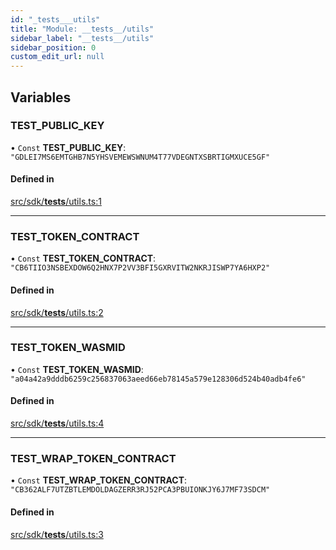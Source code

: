 ```yaml
---
id: "_tests___utils"
title: "Module: __tests__/utils"
sidebar_label: "__tests__/utils"
sidebar_position: 0
custom_edit_url: null
---
```


## Variables

### TEST\_PUBLIC\_KEY

• `Const` **TEST\_PUBLIC\_KEY**: ``"GDLEI7MS6EMTGHB7N5YHSVEMEWSWNUM4T77VDEGNTXSBRTIGMXUCE5GF"``

#### Defined in

[src/sdk/__tests__/utils.ts:1](https://github.com/Sorosan/sorosan-sdk/blob/c05545a/src/sdk/__tests__/utils.ts#L1)

___

### TEST\_TOKEN\_CONTRACT

• `Const` **TEST\_TOKEN\_CONTRACT**: ``"CB6TIIO3NSBEXDOW6Q2HNX7P2VV3BFI5GXRVITW2NKRJISWP7YA6HXP2"``

#### Defined in

[src/sdk/__tests__/utils.ts:2](https://github.com/Sorosan/sorosan-sdk/blob/c05545a/src/sdk/__tests__/utils.ts#L2)

___

### TEST\_TOKEN\_WASMID

• `Const` **TEST\_TOKEN\_WASMID**: ``"a04a42a9dddb6259c256837063aeed66eb78145a579e128306d524b40adb4fe6"``

#### Defined in

[src/sdk/__tests__/utils.ts:4](https://github.com/Sorosan/sorosan-sdk/blob/c05545a/src/sdk/__tests__/utils.ts#L4)

___

### TEST\_WRAP\_TOKEN\_CONTRACT

• `Const` **TEST\_WRAP\_TOKEN\_CONTRACT**: ``"CB362ALF7UTZBTLEMDOLDAGZERR3RJ52PCA3PBUIONKJY6J7MF73SDCM"``

#### Defined in

[src/sdk/__tests__/utils.ts:3](https://github.com/Sorosan/sorosan-sdk/blob/c05545a/src/sdk/__tests__/utils.ts#L3)
